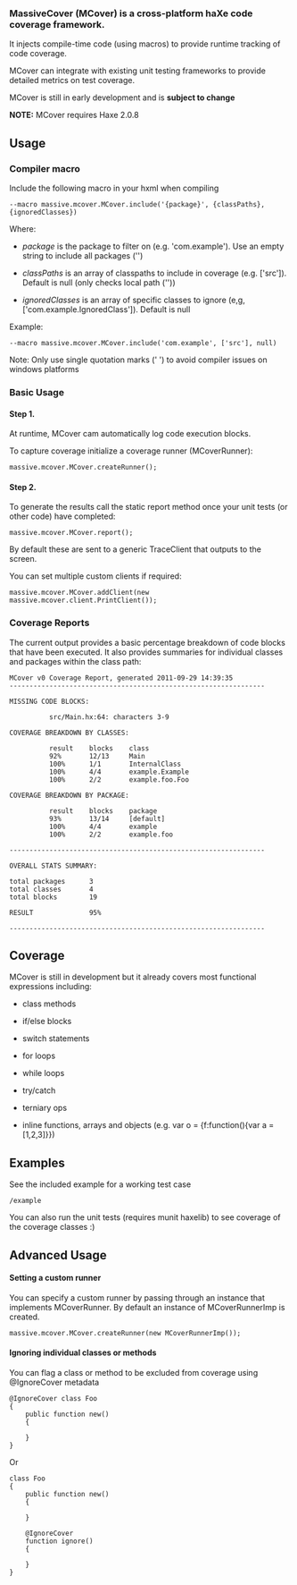 ### MassiveCover (MCover) is a cross-platform haXe code coverage framework.

It injects compile-time code (using macros) to provide runtime tracking of code coverage.

MCover can integrate with existing unit testing frameworks to provide detailed metrics on test coverage.

MCover is still in early development and is **subject to change**

**NOTE:** MCover requires Haxe 2.0.8


Usage
---------------------

### Compiler macro

Include the following macro in your hxml when compiling


	--macro massive.mcover.MCover.include('{package}', {classPaths}, {ignoredClasses})

Where:

*	*package* is the package to filter on (e.g. 'com.example'). Use an empty string to include all packages ('')

*	*classPaths* is an array of classpaths to include in coverage (e.g. ['src']). Default is null (only checks local path (''))

*	*ignoredClasses* is an array of specific classes to ignore (e,g, ['com.example.IgnoredClass']). Default is null


Example:

	--macro massive.mcover.MCover.include('com.example', ['src'], null)

Note: Only use single quotation marks (' ') to avoid compiler issues on windows platforms



### Basic Usage

#### Step 1. 
At runtime, MCover cam automatically log code execution blocks.

To capture coverage initialize a coverage runner (MCoverRunner):

	massive.mcover.MCover.createRunner();

#### Step 2. 
To generate the results call the static report method once your unit tests (or other code) have completed:

	massive.mcover.MCover.report();

By default these are sent to a generic TraceClient that outputs to the screen.

You can set multiple custom clients if required:

	massive.mcover.MCover.addClient(new massive.mcover.client.PrintClient());


### Coverage Reports

The current output provides a basic percentage breakdown of code blocks that have been executed. It also provides summaries for individual classes and packages within the class path:

	
	MCover v0 Coverage Report, generated 2011-09-29 14:39:35
	----------------------------------------------------------------

	MISSING CODE BLOCKS:

	          src/Main.hx:64: characters 3-9

	COVERAGE BREAKDOWN BY CLASSES:

	          result    blocks    class     
	          92%       12/13     Main      
	          100%      1/1       InternalClass
	          100%      4/4       example.Example
	          100%      2/2       example.foo.Foo

	COVERAGE BREAKDOWN BY PACKAGE:

	          result    blocks    package   
	          93%       13/14     [default] 
	          100%      4/4       example   
	          100%      2/2       example.foo

	----------------------------------------------------------------

	OVERALL STATS SUMMARY:

	total packages      3                   
	total classes       4                   
	total blocks        19                  

	RESULT              95%                 

	----------------------------------------------------------------



Coverage
---------------------

MCover is still in development but it already covers most functional expressions including:

*	class methods

*	if/else blocks

*	switch statements

*	for loops

*	while loops

*   try/catch

*	terniary ops

*	inline functions, arrays and objects (e.g. var o = {f:function(){var a = [1,2,3]}})


Examples
---------------------

See the included example for a working test case

	/example

You can also run the unit tests (requires munit haxelib) to see coverage of the coverage classes :)


Advanced Usage
---------------------

#### Setting a custom runner

You can specify a custom runner by passing through an instance that implements MCoverRunner. By default an instance of MCoverRunnerImp is created.

	massive.mcover.MCover.createRunner(new MCoverRunnerImp());

#### Ignoring individual classes or methods

You can flag a class or method to be excluded from coverage using @IgnoreCover metadata
	
	@IgnoreCover class Foo
	{
		public function new()
		{
			
		}
	}

Or

	class Foo
	{
		public function new()
		{
			
		}

		@IgnoreCover 
		function ignore()
		{
			
		}
	}
	


